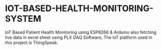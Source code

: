# IOT-BASED-HEALTH-MONITORING-SYSTEM
IoT Based Patient Health Monitoring using ESP8266 &amp; Arduino also fetching live data in excel sheet using PLX DAQ Software, The IoT platform used in this project is ThingSpeak.
